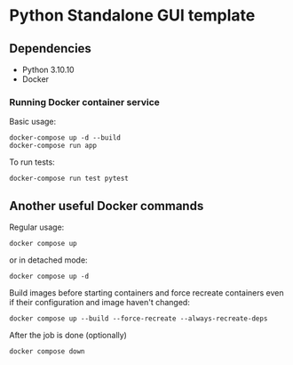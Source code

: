 # Python Standalone GUI template

## Dependencies

- Python 3.10.10
- Docker


### Running Docker container service

Basic usage:

```
docker-compose up -d --build
docker-compose run app
```

To run tests:
```
docker-compose run test pytest
```

## Another useful Docker commands

Regular usage:
```
docker compose up
```

or in detached mode:

```
docker compose up -d
```

Build images before starting containers and force recreate containers even if their configuration and image haven't changed:
```
docker compose up --build --force-recreate --always-recreate-deps
```

After the job is done (optionally)
```
docker compose down
```